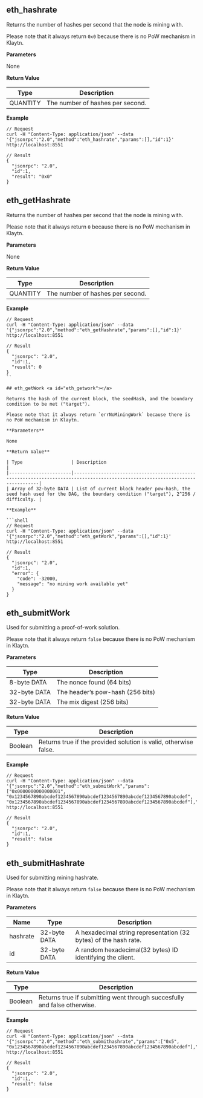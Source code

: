 ## eth_hashrate <a id="eth_hashrate"></a>

Returns the number of hashes per second that the node is mining with.

Please note that it always return `0x0` because there is no PoW mechanism in Klaytn.

**Parameters**

None

**Return Value**

| Type     | Description                      |
| -------- | -------------------------------- |
| QUANTITY | The number of hashes per second. |

**Example**

```shell
// Request
curl -H "Content-Type: application/json" --data '{"jsonrpc":"2.0","method":"eth_hashrate","params":[],"id":1}' http://localhost:8551

// Result
{
  "jsonrpc": "2.0",
  "id":1,
  "result": "0x0"
}
```

## eth_getHashrate <a id="eth_gethashrate"></a>

Returns the number of hashes per second that the node is mining with.

Please note that it always return `0` because there is no PoW mechanism in Klaytn.

**Parameters**

None

**Return Value**

| Type     | Description                      |
| -------- | -------------------------------- |
| QUANTITY | The number of hashes per second. |

**Example**

```shell
// Request
curl -H "Content-Type: application/json" --data '{"jsonrpc":"2.0","method":"eth_getHashrate","params":[],"id":1}' http://localhost:8551

// Result
{
  "jsonrpc": "2.0",
  "id":1,
  "result": 0
}
``

## eth_getWork <a id="eth_getwork"></a>

Returns the hash of the current block, the seedHash, and the boundary condition to be met ("target").

Please note that it always return `errNoMiningWork` because there is no PoW mechanism in Klaytn.

**Parameters**

None

**Return Value**

| Type                  | Description                                                                                                                   |
|-----------------------|-------------------------------------------------------------------------------------------------------------------------------|
| Array of 32-byte DATA | List of current block header pow-hash, the seed hash used for the DAG, the boundary condition ("target"), 2^256 / difficulty. |

**Example**

```shell
// Request
curl -H "Content-Type: application/json" --data '{"jsonrpc":"2.0","method":"eth_getWork","params":[],"id":1}' http://localhost:8551

// Result
{
  "jsonrpc": "2.0",
  "id":1,
  "error": {
    "code": -32000,
    "message": "no mining work available yet"
  }
}
```


## eth_submitWork <a id="eth_submitwork"></a>

Used for submitting a proof-of-work solution.

Please note that it always return `false` because there is no PoW mechanism in Klaytn.

**Parameters**

| Type         | Description                      |
| ------------ | -------------------------------- |
| 8-byte DATA  | The nonce found (64 bits)        |
| 32-byte DATA | The header’s pow-hash (256 bits) |
| 32-byte DATA | The mix digest (256 bits)        |

**Return Value**

| Type    | Description                                                      |
| ------- | ---------------------------------------------------------------- |
| Boolean | Returns true if the provided solution is valid, otherwise false. |

**Example**

```shell
// Request
curl -H "Content-Type: application/json" --data '{"jsonrpc":"2.0","method":"eth_submitWork","params":["0x0000000000000001", "0x1234567890abcdef1234567890abcdef1234567890abcdef1234567890abcdef", "0x1234567890abcdef1234567890abcdef1234567890abcdef1234567890abcdef"],"id":1}' http://localhost:8551

// Result
{
  "jsonrpc": "2.0",
  "id":1,
  "result": false
}
```


## eth_submitHashrate <a id="eth_submithashrate"></a>

Used for submitting mining hashrate.

Please note that it always return `false` because there is no PoW mechanism in Klaytn.

**Parameters**

| Name     | Type         | Description                                                      |
| -------- | ------------ | ---------------------------------------------------------------- |
| hashrate | 32-byte DATA | A hexadecimal string representation (32 bytes) of the hash rate. |
| id       | 32-byte DATA | A random hexadecimal(32 bytes) ID identifying the client.        |

**Return Value**

| Type    | Description                                                              |
| ------- | ------------------------------------------------------------------------ |
| Boolean | Returns true if submitting went through succesfully and false otherwise. |

**Example**

```shell
// Request
curl -H "Content-Type: application/json" --data '{"jsonrpc":"2.0","method":"eth_submithashrate","params":["0x5", "0x1234567890abcdef1234567890abcdef1234567890abcdef1234567890abcdef"],"id":1}' http://localhost:8551

// Result
{
  "jsonrpc": "2.0",
  "id":1,
  "result": false
}
```


